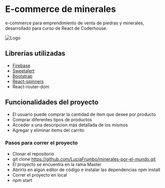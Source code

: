 
# E-commerce de minerales

e-commerce para emprendimiento de venta de piedras y minerales, desarrollado para curso de React de Coderhouse.

![Logo](https://res.cloudinary.com/dkflhztri/image/upload/v1665545196/piedras/logo_ms72dv.jpg)

## Librerías utilizadas

- [Firebase](https://firebase.google.com)
- [Sweetalert](https://sweetalert.js.org/)
- [Bootstrap](https://getbootstrap.com)
- [React-spinners](https://davidhu.io/react-spinners)
- React-router-dom

## Funcionalidades del proyecto

- El usuario puede comprar la cantidad de item que desee por producto
- Comprar diferentes tipos de productos
- Acceder a una descripcion más detallada de los mismos
- Agregar y eliminar items del carrito

### Pasos para correr el proyecto

- Clonar el repositorio
- git clone https://github.com/LuciaFrumbo/minerales-por-el-mundo.git
- El proyecto se encuentra en la rama Master
- Abrirlo en algún editor de código e instalar las dependencias
npm install
- Correr el proyecto en local
- npm start
